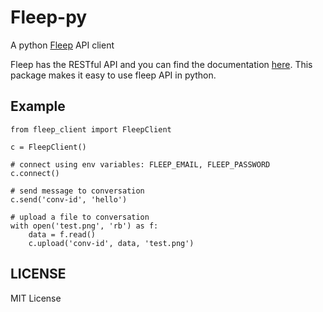 # Fleep-py
A python [Fleep](https://fleep.io) API client

Fleep has the RESTful API and you can find the documentation [here](https://fleep.io/fleepapi/).
This package makes it easy to use fleep API in python.

## Example

```python3
from fleep_client import FleepClient

c = FleepClient()

# connect using env variables: FLEEP_EMAIL, FLEEP_PASSWORD
c.connect()

# send message to conversation
c.send('conv-id', 'hello')

# upload a file to conversation
with open('test.png', 'rb') as f:
    data = f.read()
    c.upload('conv-id', data, 'test.png')
```

## LICENSE

MIT License
